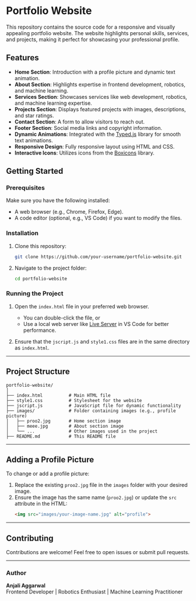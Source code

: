 
# Portfolio Website  

This repository contains the source code for a responsive and visually appealing portfolio website. The website highlights personal skills, services, and projects, making it perfect for showcasing your professional profile.

## Features  
- **Home Section**: Introduction with a profile picture and dynamic text animation.  
- **About Section**: Highlights expertise in frontend development, robotics, and machine learning.  
- **Services Section**: Showcases services like web development, robotics, and machine learning expertise.  
- **Projects Section**: Displays featured projects with images, descriptions, and star ratings.  
- **Contact Section**: A form to allow visitors to reach out.  
- **Footer Section**: Social media links and copyright information.  
- **Dynamic Animations**: Integrated with the [Typed.js](https://github.com/mattboldt/typed.js/) library for smooth text animations.  
- **Responsive Design**: Fully responsive layout using HTML and CSS.  
- **Interactive Icons**: Utilizes icons from the [Boxicons](https://boxicons.com/) library.  


## Getting Started  

### Prerequisites  
Make sure you have the following installed:  
- A web browser (e.g., Chrome, Firefox, Edge).  
- A code editor (optional, e.g., VS Code) if you want to modify the files.  

### Installation  
1. Clone this repository:  
   ```bash
   git clone https://github.com/your-username/portfolio-website.git
   ```  
2. Navigate to the project folder:  
   ```bash
   cd portfolio-website
   ```  

### Running the Project  
1. Open the `index.html` file in your preferred web browser.  
   - You can double-click the file, or  
   - Use a local web server like [Live Server](https://marketplace.visualstudio.com/items?itemName=ritwickdey.LiveServer) in VS Code for better performance.  

2. Ensure that the `jscript.js` and `style1.css` files are in the same directory as `index.html`.  

---

## Project Structure  
```
portfolio-website/
│
├── index.html          # Main HTML file
├── style1.css          # Stylesheet for the website
├── jscript.js          # JavaScript file for dynamic functionality
├── images/             # Folder containing images (e.g., profile picture)
│   ├── proo2.jpg       # Home section image
│   ├── meee.jpg        # About section image
│   └── ...             # Other images used in the project
├── README.md           # This README file
```

---

## Adding a Profile Picture  
To change or add a profile picture:  
1. Replace the existing `proo2.jpg` file in the `images` folder with your desired image.  
2. Ensure the image has the same name (`proo2.jpg`) or update the `src` attribute in the HTML:  
   ```html
   <img src="images/your-image-name.jpg" alt="profile">
   ```  

---

## Contributing  
Contributions are welcome! Feel free to open issues or submit pull requests.  

---


### Author  
**Anjali Aggarwal**  
Frontend Developer | Robotics Enthusiast | Machine Learning Practitioner  



